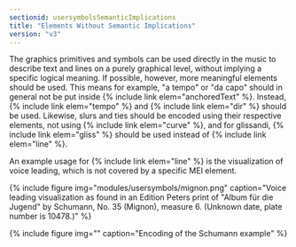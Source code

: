 ```yaml
---
sectionid: usersymbolsSemanticImplications
title: "Elements Without Semantic Implications"
version: "v3"
---
```


The graphics primitives and symbols can be used directly in the music to describe text and lines on a purely graphical level, without implying a specific logical meaning. If possible, however, more meaningful elements should be used. This means for example, "a tempo" or "da capo" should in general not be put inside {% include link elem="anchoredText" %}. Instead, {% include link elem="tempo" %} and {% include link elem="dir" %} should be used. Likewise, slurs and ties should be encoded using their respective elements, not using {% include link elem="curve" %}, and for glissandi, {% include link elem="gliss" %} should be used instead of {% include link elem="line" %}.

An example usage for {% include link elem="line" %} is the visualization of voice leading, which is not covered by a specific MEI element.

{% include figure img="modules/usersymbols/mignon.png" caption="Voice leading visualization as found in an Edition Peters print of \"Album für
            die Jugend\" by Schumann, No. 35 (Mignon), measure 6. (Unknown date, plate number
          is 10478.)" %}

{% include figure img="" caption="Encoding of the Schumann example" %}
